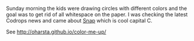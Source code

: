 Sunday morning the kids were drawing circles with different colors and the goal was to get rid of all whitespace on the paper. I was checking the latest Codrops news and came about [Snap](http://snapsvg.io/) which is cool capital C.

See http://oharsta.github.io/color-me-up/